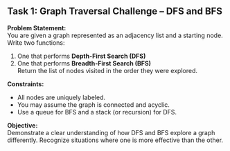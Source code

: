 ## Task 1: Graph Traversal Challenge – DFS and BFS

**Problem Statement:**  
You are given a graph represented as an adjacency list and a starting node.  
Write two functions:
1. One that performs **Depth-First Search (DFS)**
2. One that performs **Breadth-First Search (BFS)**  
Return the list of nodes visited in the order they were explored.


**Constraints:**
- All nodes are uniquely labeled.
- You may assume the graph is connected and acyclic.
- Use a queue for BFS and a stack (or recursion) for DFS.

**Objective:**  
Demonstrate a clear understanding of how DFS and BFS explore a graph differently. Recognize situations where one is more effective than the other.
